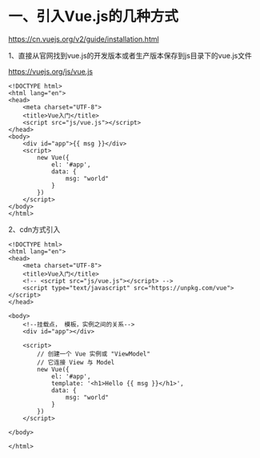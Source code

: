 # 一、引入Vue.js的几种方式

https://cn.vuejs.org/v2/guide/installation.html

1、直接从官网找到vue.js的开发版本或者生产版本保存到js目录下的vue.js文件

https://vuejs.org/js/vue.js

```
<!DOCTYPE html>
<html lang="en">
<head>
    <meta charset="UTF-8">
    <title>Vue入门</title>
    <script src="js/vue.js"></script>
</head>
<body>
    <div id="app">{{ msg }}</div>
    <script>
        new Vue({
            el: '#app',
            data: {
                msg: "world"
            }
        })
    </script>
</body>
</html>
```
2、cdn方式引入


```
<!DOCTYPE html>
<html lang="en">
<head>
    <meta charset="UTF-8">
    <title>Vue入门</title>
    <!-- <script src="js/vue.js"></script> -->
    <script type="text/javascript" src="https://unpkg.com/vue"></script>
</head>

<body>
    <!--挂载点， 模板，实例之间的关系-->
    <div id="app"></div>
    
    <script>
        // 创建一个 Vue 实例或 "ViewModel"
        // 它连接 View 与 Model
        new Vue({
            el: '#app',
            template: '<h1>Hello {{ msg }}</h1>',
            data: {
                msg: "world"
            }
        })
    </script>

</body>

</html>
```
